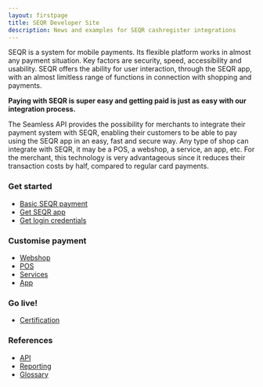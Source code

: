```yaml
---
layout: firstpage
title: SEQR Developer Site
description: News and examples for SEQR cashregister integrations
---
```


<div class="aboutseqr">
SEQR is a system for mobile payments. Its flexible platform works in almost any payment situation. Key factors are security, speed, accessibility and usability. SEQR offers the ability for user interaction, through the SEQR app, with an almost limitless range of functions in connection with shopping and payments.

**Paying with SEQR is super easy and getting paid is just as easy with our
integration process.**
</div>
<div class="aboutapi">
The Seamless API provides the possibility for merchants to integrate their payment system with SEQR, enabling their customers to be able to pay using the SEQR app in an easy, fast and secure way. Any type of shop can integrate with SEQR, it may be a POS, a webshop, a service, an app, etc. For the merchant, this technology is very advantageous since it reduces their transaction costs by half, compared to regular card payments.
</div>

 


<div class="boxes">
 <div class="box">
  <h3>Get started</h3>
  <ul>
   <li><a href="merchant/payment">Basic SEQR payment</a></li>
   <li><a href="app/">Get SEQR app</a></li>
   <li><a href="merchant/reference/signup.html">Get login credentials</a></li>
  </ul>
 </div>
 <div class="box">
 <h3>Customise payment</h3>
  <ul>
   <li><a href="merchant/webshop">Webshop</a></li>
   <li><a href="merchant/pos">POS</a></li> 
   <li><a href="merchant/externalservices">Services</a></li>
   <li><a href="merchant/inapp">App</a></li> 
  </ul> 
 </div>
 <div class="box">
 <h3>Go live!</h3> 
  <ul>
   <li><a href="merchant/reference/certification.html">Certification</a></li> 
 </ul> 
 </div>
 <div class="box">
 <h3>References</h3> 
  <ul>
   <li><a href="merchant/reference/api.html">API</a></li>
   <li><a href="merchant/reference/reporting.html">Reporting</a></li>
   <!-- li><a href="merchant/reference/loyalty.html">Loyalty</a></li -->
   <li><a href="merchant/reference/glossary.html">Glossary</a></li>
  </ul>
 </div>


